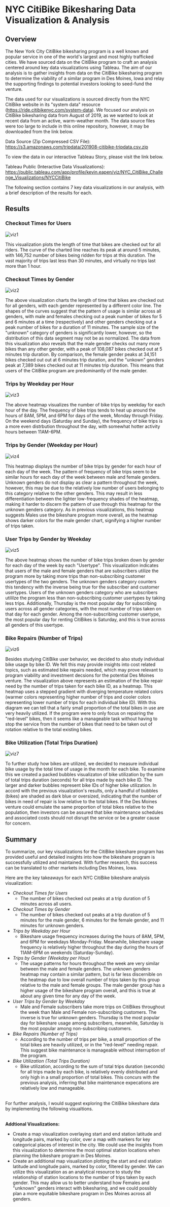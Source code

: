 # NYC CitiBike Bikesharing Data Visualization & Analysis

## Overview

The New York City CitiBike bikesharing program is a well known and popular service in one of the world's largest and most highly trafficked cities. We have sourced data on the CitiBike program to craft an analysis centered around key data visualizations using Tableau. The aim of our analysis is to gather insights from data on the CitiBike bikesharing program to determine the viability of a similar program in Des Moines, Iowa and relay the supporting findings to potential investors looking to seed-fund the venture.

The data used for our visualizations is sourced directly from the NYC CitiBike website in its "system data" resource (https://ride.citibikenyc.com/system-data). We focused our analysis on CitiBike bikesharing data from August of 2019, as we wanted to look at recent data from an active, warm-weather month. The data source files were too large to include in this online repository, however, it may be downloaded from the link below.

Data Source (Zip Compressed CSV File): <br>
https://s3.amazonaws.com/tripdata/201908-citibike-tripdata.csv.zip

To view the data in our interactive Tableau Story, please visit the link below.

Tableau Public (Interactive Data Visualizations):
https://public.tableau.com/app/profile/kevin.eapen/viz/NYC_CitiBike_Challenge_Visualizations/NYCCitiBike

The following section contains 7 key data visualizations in our analysis, with a brief description of the results for each.

## Results

### Checkout Times for Users
![viz1](Images/Checkout_Times_for_Users.png)

This visualization plots the length of time that bikes are checked out for all riders. The curve of the charted line reaches its peak at around 5 minutes, with 146,752 number of bikes being ridden for trips at this duration. The vast majority of trips last less than 30 minutes, and virtually no trips last more than 1 hour.

### Checkout Times by Gender
![viz2](Images/Checkout_Times_by_Gender.png)

The above visualization charts the length of time that bikes are checked out for all genders, with each gender represented by a different color line. The shapes of the curves suggest that the pattern of usage is similar across all genders, with male and females checking out a peak number of bikes for 5 and 6 minutes at a time (respectively) and other genders checking out a peak number of bikes for a duration of 11 minutes. The sample size of the "unknown" category of genders is significantly lower, however, so the distribution of this data segment may not be as normalized. The data from this visualization also reveals that the male gender checks out many more bikes than any other gender, with a peak of 108,087 bikes checked out at 5 minutes trip duration. By comparison, the female gender peaks at 34,151 bikes checked out out at 6 minutes trip duration, and the "unkown" genders peak at 7,389 bikes checked out at 11 minutes trip duration. This means that users of the CitiBike program are predominantly of the male gender.

### Trips by Weekday per Hour
![viz3](Images/Trips_by_Weekday_per_Hour.png)

The above heatmap visualizes the number of bike trips by weekday for each hour of the day. The frequency of bike trips tends to heat up around the hours of 8AM, 5PM, and 6PM for days of the week, Monday through Friday. On the weekend days (Saturday and Sunday), the frequency of bike trips is a more even distrbution throughout the day, with somewhat hotter activity hours between 11AM-6PM.

### Trips by Gender (Weekday per Hour)
![viz4](Images/Trips_by_Gender_(Weekday_per_Hour).png)

This heatmap displays the number of bike trips by gender for each hour of each day of the week. The pattern of frequency of bike trips seem to be similar hours for each day of the week between male and female genders. Unknown genders do not display as clear a pattern throughout the week, however, this may be due to the relatively low number of users belonging to this category relative to the other genders. This may result in less differentiation between the lighter low-frequency shades of the heatmap, making it harder to discern the pattern of use through this heatmap for the unknown genders category. As in previous visualizations, this heatmap suggests Males use the bikeshare program more overall, as the heatmap shows darker colors for the male gender chart, signifying a higher number of trips taken.

### User Trips by Gender by Weekday
![viz5](Images/User_Trips_by_Gender_by_Weekday.png)

The above heatmap shows the number of bike trips broken down by gender for each day of the week by each "Usertype". This visualization indicates that users of the male and female genders that are subscribers utilize the program more by taking more trips than non-subscribing customer usertypes of the two genders. The unknown genders category counters this tendency with the inverse being true for the subscriber and customer usertypes. Users of the unknown genders category who are subscribers utililze the program less than non-subscribing customer usertypes by taking less trips. Additionally, Thursday is the most popular day for subscribing users across all gender categories, with the most number of trips taken on that day for each gender. Among the non-subscribing customer usertype, the most popular day for renting CitiBikes is Saturday, and this is true across all genders of this usertype. 

### Bike Repairs (Number of Trips)
![viz6](Images/Bike_Repairs_(Number_of_Trips).png)

Besides studying CitiBike user behavior, we decided to also study individual bike usage by bike ID. We felt this may provide insights into cost related topics, such as estimated bike repairs needed, which may prove relevant to program viability and investment decsions for the potential Des Moines venture. The visualization above represents an estimation of the bike repair need by the number of trips taken for each bike ID, as a heatmap. This heatmap uses a stepped gradient with diverging temperature related colors (warmer colors representing higher number of trips and cooler colors representing lower number of trips for each individual bike ID). With this diagram we can tell that a fairly small proportion of the total bikes in use are very heavily utilized. If the program were to only focus on repairing the "red-level" bikes, then it seems like a manageable task without having to stop the service from the number of bikes that need to be taken out of rotation relative to the total existing bikes.

### Bike Utilization (Total Trips Duration)
![viz7](Images/Bike_Utilization_(Total_Trips_Duration).png)

To further study how bikes are utilized, we decided to measure individual bike usage by the total time of usage in the month for each bike. To examine this we created a packed bubbles visualizaton of bike utilization by the sum of total trips duration (seconds) for all trips made by each bike ID. The larger and darker bubbles represent bike IDs of higher bike utilization. In accord with the previous visualzation's results, only a handful of bubbles (bikes) are shaded as dark blue or oversized, indicating that the number of bikes in need of repair is low relative to the total bikes. If the Des Moines venture could emulate the same proportion of total bikes relative to the population, then investors can be assured that bike maintenance schedules and associated costs should not disrupt the service or be a greater cause for concern.

## Summary

To summarize, our key visualizations for the CitiBike bikeshare program has provided useful and detailed insights into how the bikeshare program is successfully utilized and maintained. With further research, this success can be translated to other markets including Des Moines, Iowa.

Here are the key takeaways for each NYC CitiBike bikeshare analysis visualization:
- *Checkout Times for Users*
    - The number of bikes checked out peaks at a trip duration of 5 minutes across all users.
- *Checkout Times by Gender*
    - The number of bikes checked out peaks at a trip duration of 5 minutes for the male gender, 6 minutes for the female gender, and 11 minutes for unknown genders.
- *Trips by Weekday per Hour*
    - Bikeshare usage frequency increases during the hours of 8AM, 5PM, and 6PM for weekdays Monday-Friday. Meanwhile, bikeshare usage frequency is relatively higher throughout the day during the hours of 11AM-6PM on weekends (Saturday-Sunday).
- *Trips by Gender (Weekday per Hour)*
    - The usage patterns for hours throughout the week are very similar between the male and female genders. The unknown genders heatmap may contain a similar pattern, but is far less discernible on the heatmap due to low overall number of trips taken by this group relative to the male and female groups. The male gender group has a higher usage of the bikeshare program overall, and this is true at about any given time for any day of the week.
- *User Trips by Gender by Weekday*
    - Male and Female subscribers take more trips on CitiBikes throughout the week than Male and Female non-subscribing customers. The inverse is true for unknown genders. Thursday is the most popular day for bikeshare usage among subscribers, meanwhile, Saturday is the most popular among non-subscribing customers.
- *Bike Repairs (Number of Trips)*
    - According to the number of trips per bike, a small proportion of the total bikes are heavily utilized, or in the "red-level" needing repair. This suggest bike maintenance is manageable without interruption of the program. 
- *Bike Utilization (Total Trips Duration)*
    - Bike utilization, according to the sum of total trips duration (seconds) for all trips made by each bike, is relatively evenly distributed and only high in a small proportion of total bikes. This concurs with the previous analysis, inferring that bike maintenance expecations are relatively low and manageable.

<br>
For further analysis, I would suggest exploring the CitiBike bikeshare data by implementing the following visualtions.
<br>
<br>

__Addtional Visualizations:__
<br>
- Create a map visualization overlaying start and end station latitude and longitude pairs, marked by color, over a map with markers for key categorical places of interest in the city. We could use the insights from this visualization to determine the most optimal station locations when planning the bikeshare program in Des Moines.
- Create an additional map visualization plotting the start and end station latitude and longitude pairs, marked by color, filtered by gender. We can utilize this visualization as an analytical resource to study the relationship of station locations to the number of trips taken by each gender. This may allow us to better understand how Females and "unknown" genders interact with bikesharing, and we could possibly plan a more equitable bikeshare program in Des Moines across all genders.